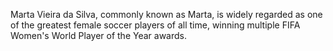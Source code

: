 Marta Vieira da Silva, commonly known as Marta, is widely regarded as one of the greatest female soccer players of all time, winning multiple FIFA Women's World Player of the Year awards.

